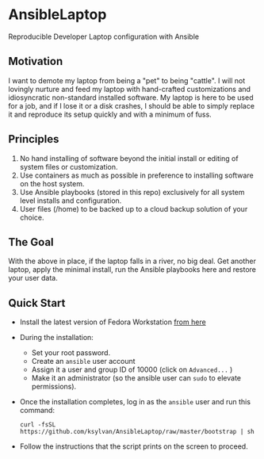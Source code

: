# AnsibleLaptop
Reproducible Developer Laptop configuration with Ansible

## Motivation
I want to demote my laptop from being a "pet" to being "cattle". I will not
lovingly nurture and feed my laptop with hand-crafted customizations and
idiosyncratic non-standard installed software. My laptop is here to be used for
a job, and if I lose it or a disk crashes, I should be able to simply replace it
and reproduce its setup quickly and with a minimum of fuss.

## Principles
1. No hand installing of software beyond the initial install or editing of
system files or customization.
2. Use containers as much as possible in preference to installing software on
the host system.
3. Use Ansible playbooks (stored in this repo) exclusively for all system level
installs and configuration.
4. User files (/home) to be backed up to a cloud backup solution of your choice.

## The Goal
With the above in place, if the laptop falls in a river, no big deal. Get
another laptop, apply the minimal install, run the Ansible playbooks here and
restore your user data.

## Quick Start
* Install the latest version of Fedora Workstation
[from here](https://getfedora.org/en/workstation/download/)
* During the installation:
  * Set your root password.
  * Create an `ansible` user account
  * Assign it a user and group ID of 10000 (click on `Advanced...` )
  * Make it an administrator (so the ansible user can `sudo` to elevate
    permissions).
* Once the installation completes, log in as the `ansible` user
and run this command:

      curl -fsSL https://github.com/ksylvan/AnsibleLaptop/raw/master/bootstrap | sh

* Follow the instructions that the script prints on the screen to proceed.
